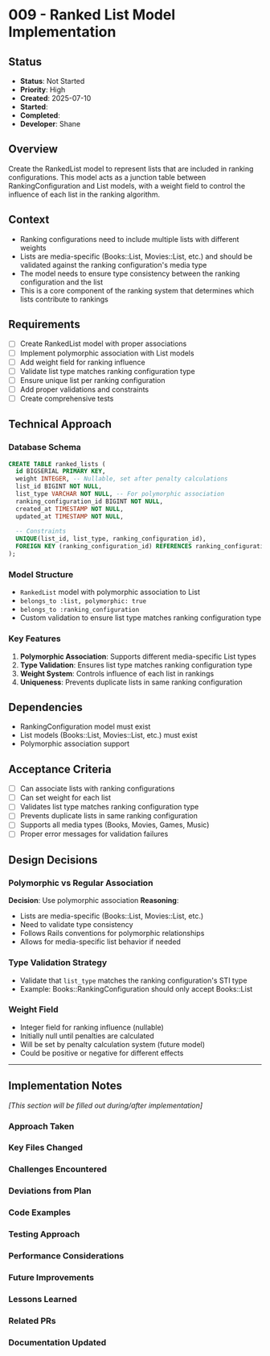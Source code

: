 # 009 - Ranked List Model Implementation

## Status
- **Status**: Not Started
- **Priority**: High
- **Created**: 2025-07-10
- **Started**: 
- **Completed**: 
- **Developer**: Shane

## Overview
Create the RankedList model to represent lists that are included in ranking configurations. This model acts as a junction table between RankingConfiguration and List models, with a weight field to control the influence of each list in the ranking algorithm.

## Context
- Ranking configurations need to include multiple lists with different weights
- Lists are media-specific (Books::List, Movies::List, etc.) and should be validated against the ranking configuration's media type
- The model needs to ensure type consistency between the ranking configuration and the list
- This is a core component of the ranking system that determines which lists contribute to rankings

## Requirements
- [ ] Create RankedList model with proper associations
- [ ] Implement polymorphic association with List models
- [ ] Add weight field for ranking influence
- [ ] Validate list type matches ranking configuration type
- [ ] Ensure unique list per ranking configuration
- [ ] Add proper validations and constraints
- [ ] Create comprehensive tests

## Technical Approach

### Database Schema
```sql
CREATE TABLE ranked_lists (
  id BIGSERIAL PRIMARY KEY,
  weight INTEGER, -- Nullable, set after penalty calculations
  list_id BIGINT NOT NULL,
  list_type VARCHAR NOT NULL, -- For polymorphic association
  ranking_configuration_id BIGINT NOT NULL,
  created_at TIMESTAMP NOT NULL,
  updated_at TIMESTAMP NOT NULL,
  
  -- Constraints
  UNIQUE(list_id, list_type, ranking_configuration_id),
  FOREIGN KEY (ranking_configuration_id) REFERENCES ranking_configurations(id)
);
```

### Model Structure
- `RankedList` model with polymorphic association to List
- `belongs_to :list, polymorphic: true`
- `belongs_to :ranking_configuration`
- Custom validation to ensure list type matches ranking configuration type

### Key Features
1. **Polymorphic Association**: Supports different media-specific List types
2. **Type Validation**: Ensures list type matches ranking configuration type
3. **Weight System**: Controls influence of each list in rankings
4. **Uniqueness**: Prevents duplicate lists in same ranking configuration

## Dependencies
- RankingConfiguration model must exist
- List models (Books::List, Movies::List, etc.) must exist
- Polymorphic association support

## Acceptance Criteria
- [ ] Can associate lists with ranking configurations
- [ ] Can set weight for each list
- [ ] Validates list type matches ranking configuration type
- [ ] Prevents duplicate lists in same ranking configuration
- [ ] Supports all media types (Books, Movies, Games, Music)
- [ ] Proper error messages for validation failures

## Design Decisions

### Polymorphic vs Regular Association
**Decision**: Use polymorphic association
**Reasoning**: 
- Lists are media-specific (Books::List, Movies::List, etc.)
- Need to validate type consistency
- Follows Rails conventions for polymorphic relationships
- Allows for media-specific list behavior if needed

### Type Validation Strategy
- Validate that `list_type` matches the ranking configuration's STI type
- Example: Books::RankingConfiguration should only accept Books::List

### Weight Field
- Integer field for ranking influence (nullable)
- Initially null until penalties are calculated
- Will be set by penalty calculation system (future model)
- Could be positive or negative for different effects

---

## Implementation Notes
*[This section will be filled out during/after implementation]*

### Approach Taken

### Key Files Changed

### Challenges Encountered

### Deviations from Plan

### Code Examples

### Testing Approach

### Performance Considerations

### Future Improvements

### Lessons Learned

### Related PRs

### Documentation Updated